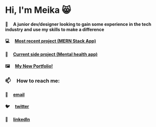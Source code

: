 # Hi, I'm Meika 😸

#### 🌱  &nbsp; &nbsp; A junior dev/designer looking to gain some experience in the tech industry and use my skills to make a difference

#### 💻  &nbsp; &nbsp; [Most recent project (MERN Stack App)](https://github.com/MeikaFreckelton/MERNAPP)
#### 🧠  &nbsp; &nbsp; [Current side project (Mental health app)](https://github.com/MeikaFreckelton/mental-health-app)
#### 🖼  &nbsp; &nbsp; [My New Portfolio!](https://meikafreckelton.online)

### 📫 &nbsp; &nbsp; How to reach me:
#### 📩 &nbsp; &nbsp; [email](mailto:meikafreckelton@gmail.com)
#### 🐦 &nbsp; &nbsp; [twitter](https://twitter.com/meikafreckelton)
#### 📲 &nbsp; &nbsp; [linkedIn](https://www.linkedin.com/in/meika-freckelton-269741195)

